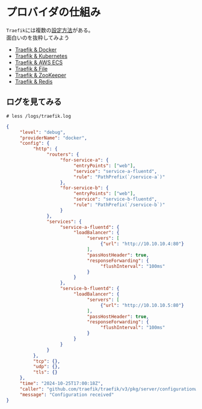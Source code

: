 # プロバイダの仕組み

`Traefik`には複数の[設定方法](https://doc.traefik.io/traefik/providers/overview/#supported-providers)がある。  
面白いのを抜粋してみよう

- [Traefik & Docker](https://doc.traefik.io/traefik/providers/docker/)
- [Traefik & Kubernetes](https://doc.traefik.io/traefik/providers/kubernetes-crd/#traefik-kubernetes)
- [Traefik & AWS ECS](https://doc.traefik.io/traefik/providers/ecs/)
- [Traefik & File](https://doc.traefik.io/traefik/providers/file/)
- [Traefik & ZooKeeper](https://doc.traefik.io/traefik/providers/zookeeper/)
- [Traefik & Redis](https://doc.traefik.io/traefik/providers/redis/)

## ログを見てみる

```console
# less /logs/traefik.log
```

```json
{
     "level": "debug",
     "providerName": "docker",
     "config": {
          "http": {
               "routers": {
                    "for-service-a": {
                         "entryPoints": ["web"],
                         "service": "service-a-fluentd",
                         "rule": "PathPrefix(`/service-a`)"
                    },
                    "for-service-b": {
                         "entryPoints": ["web"],
                         "service": "service-b-fluentd",
                         "rule": "PathPrefix(`/service-b`)"
                    }
               },
               "services": {
                    "service-a-fluentd": {
                         "loadBalancer": {
                              "servers": [
                                   {"url": "http://10.10.10.4:80"}
                              ],
                              "passHostHeader": true,
                              "responseForwarding": {
                                   "flushInterval": "100ms"
                              }
                         }
                    },
                    "service-b-fluentd": {
                         "loadBalancer": {
                              "servers": [
                                   {"url": "http://10.10.10.5:80"}
                              ],
                              "passHostHeader": true,
                              "responseForwarding": {
                                   "flushInterval": "100ms"
                              }
                         }
                    }
               }
          },
          "tcp": {},
          "udp": {},
          "tls": {}
     },
     "time": "2024-10-25T17:00:18Z",
     "caller": "github.com/traefik/traefik/v3/pkg/server/configurationwatcher.go:227",
     "message": "Configuration received"
}
```
